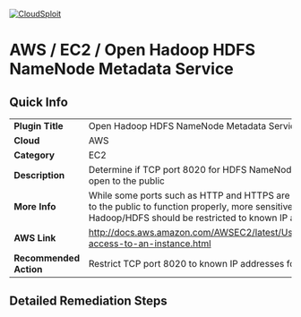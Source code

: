 [![CloudSploit](https://cloudsploit.com/img/logo-new-big-text-100.png "CloudSploit")](https://cloudsploit.com)

# AWS / EC2 / Open Hadoop HDFS NameNode Metadata Service

## Quick Info

| | |
|-|-|
| **Plugin Title** | Open Hadoop HDFS NameNode Metadata Service |
| **Cloud** | AWS |
| **Category** | EC2 |
| **Description** | Determine if TCP port 8020 for HDFS NameNode metadata service is open to the public |
| **More Info** | While some ports such as HTTP and HTTPS are required to be open to the public to function properly, more sensitive services such as Hadoop/HDFS should be restricted to known IP addresses. |
| **AWS Link** | http://docs.aws.amazon.com/AWSEC2/latest/UserGuide/authorizing-access-to-an-instance.html |
| **Recommended Action** | Restrict TCP port 8020 to known IP addresses for Hadoop/HDFS |

## Detailed Remediation Steps

